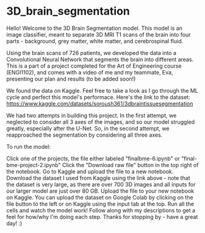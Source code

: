 # 3D_brain_segmentation
Hello! Welcome to the 3D Brain Segmentation model. This model is an image classifier, meant to separate 3D MRI T1 scans of the brain into four parts - background, grey matter, white matter, and cerebrospinal fluid.

Using the brain scans of 726 patients, we developed the data into a Convolutional Neural Network that segments the brain into different areas. This is a part of a project completed for the Art of Engineering course (ENGI1102), and comes with a video of me and my teammate, Eva, presenting our plan and results (to be added soon!)

We found the data on Kaggle. Feel free to take a look as I go through the ML cycle and perfect this model's performace. Here's the link to the dataset: https://www.kaggle.com/datasets/soroush361/3dbraintissuesegmentation

We had two attempts in building this project. In the first attempt, we neglected to consider all 3 axes of the images, and so our model struggled greatly, especially after the U-Net. So, in the second attempt, we reapproached the segmentation by considering all three axes.

To run the model:

Click one of the projects, the file either labeled "finalbme-6.ipynb" or "final-bme-project-2.ipynb"
Click the "Download raw file" button in the top right of the notebook.
Go to Kaggle and upload the file to a new notebook.
Download the dataset I used from Kaggle using the link above - note that the dataset is very large, as there are over 700 3D images and all inputs for our larger model are just over 80 GB.
Upload the file to your new notebook on Kaggle. You can upload the dataset on Google Colab by clicking on the file button to the left or on Kaggle using the input tab at the top.
Run all the cells and watch the model work! Follow along with my descriptions to get a feel for how/why I'm doing each step.
Thanks for stopping by - have a great day! :)
